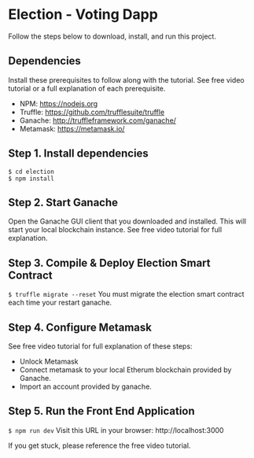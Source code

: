 
# Election - Voting Dapp


Follow the steps below to download, install, and run this project.

## Dependencies
Install these prerequisites to follow along with the tutorial. See free video tutorial or a full explanation of each prerequisite.
- NPM: https://nodejs.org
- Truffle: https://github.com/trufflesuite/truffle
- Ganache: http://truffleframework.com/ganache/
- Metamask: https://metamask.io/




## Step 1. Install dependencies
```
$ cd election
$ npm install
```
## Step 2. Start Ganache
Open the Ganache GUI client that you downloaded and installed. This will start your local blockchain instance. See free video tutorial for full explanation.


## Step 3. Compile & Deploy Election Smart Contract
`$ truffle migrate --reset`
You must migrate the election smart contract each time your restart ganache.

## Step 4. Configure Metamask
See free video tutorial for full explanation of these steps:
- Unlock Metamask
- Connect metamask to your local Etherum blockchain provided by Ganache.
- Import an account provided by ganache.

## Step 5. Run the Front End Application
`$ npm run dev`
Visit this URL in your browser: http://localhost:3000

If you get stuck, please reference the free video tutorial.

